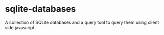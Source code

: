 # sqlite-databases
A collection of SQLite databases and a query tool to query them using client side javascript
